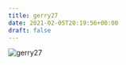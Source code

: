 ```yaml
---
title: gerry27
date: 2021-02-05T20:19:56+00:00
draft: false
---
```


![gerry27](/images/2003-9.jpg)


